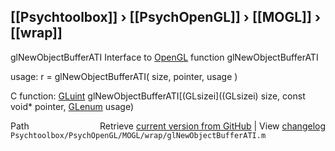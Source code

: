 ## [[Psychtoolbox]] &#8250; [[PsychOpenGL]] &#8250; [[MOGL]] &#8250; [[wrap]]

glNewObjectBufferATI  Interface to [OpenGL](OpenGL) function glNewObjectBufferATI  
  
usage:  r = glNewObjectBufferATI( size, pointer, usage )  
  
C function:  [GLuint](GLuint) glNewObjectBufferATI[(GLsizei]((GLsizei) size, const void\* pointer, [GLenum](GLenum) usage)  




<div class="code_header" style="text-align:right;">
  <span style="float:left;">Path&nbsp;&nbsp;</span> <span class="counter">Retrieve <a href=
  "https://raw.github.com/Psychtoolbox-3/Psychtoolbox-3/beta/Psychtoolbox/PsychOpenGL/MOGL/wrap/glNewObjectBufferATI.m">current version from GitHub</a> | View <a href=
  "https://github.com/Psychtoolbox-3/Psychtoolbox-3/commits/beta/Psychtoolbox/PsychOpenGL/MOGL/wrap/glNewObjectBufferATI.m">changelog</a></span>
</div>
<div class="code">
  <code>Psychtoolbox/PsychOpenGL/MOGL/wrap/glNewObjectBufferATI.m</code>
</div>

